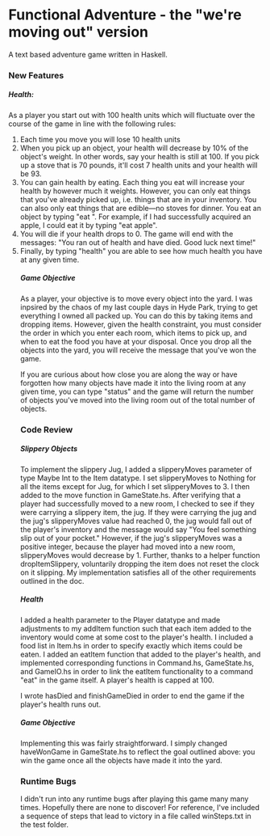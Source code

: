 # Functional Adventure - the "we're moving out" version

A text based adventure game written in Haskell.

### New Features

##### Health:

As a player you start out with 100 health units which will fluctuate over the course of the game in line with the following rules:

1. Each time you move you will lose 10 health units
2. When you pick up an object, your health will decrease by 10% of the object's weight. In other words, say your health is still at 100. If you pick up a stove that is 70 pounds, it'll cost 7 health units and your health will be 93.
3. You can gain health by eating. Each thing you eat will increase your health by however much it weights. However, you can only eat things that you've already picked up, i.e. things that are in your inventory. You can also only eat things that are edible—no stoves for dinner. You eat an object by typing "eat <object>". For example, if I had successfully acquired an apple, I could eat it by typing "eat apple".
4. You will die if your health drops to 0. The game will end with the messages: "You ran out of health and have died. Good luck next time!"
5. Finally, by typing "health" you are able to see how much health you have at any given time.

##### Game Objective

As a player, your objective is to move every object into the yard. I was inpsired by the chaos of my last couple days in Hyde Park, trying to get everything I owned all packed up. You can do this by taking items and dropping items. However, given the health constraint, you must consider the order in which you enter each room, which items to pick up, and when to eat the food you have at your disposal. Once you drop all the objects into the yard, you will receive the message that you've won the game.

If you are curious about how close you are along the way or have forgotten how many objects have made it into the living room at any given time, you can type "status" and the game will return the number of objects you've moved into the living room out of the total number of objects.

### Code Review

##### Slippery Objects

To implement the slippery Jug, I added a slipperyMoves parameter of type Maybe Int to the Item datatype. I set slipperyMoves to Nothing for all the items except for Jug, for which I set slipperyMoves to 3. I then added to the move function in GameState.hs. After verifying that a player had successfully moved to a new room, I checked to see if they were carrying a slippery item, the jug. If they were carrying the jug and the jug's slipperyMoves value had reached 0, the jug would fall out of the player's inventory and the message would say "You feel something slip out of your pocket." However, if the jug's slipperyMoves was a positive integer, because the player had moved into a new room, slipperyMoves would decrease by 1. Further, thanks to a helper function dropItemSlippery, voluntarily dropping the item does not reset the clock on it slipping. My implementation satisfies all of the other requirements outlined in the doc.

##### Health

I added a health parameter to the Player datatype and made adjustments to my addItem function such that each item added to the inventory would come at some cost to the player's health. I included a food list in Item.hs in order to specify exactly which items could be eaten. I added an eatItem function that added to the player's health, and implemented corresponding functions in Command.hs, GameState.hs, and GameIO.hs in order to link the eatItem functionality to a command "eat" in the game itself. A player's health is capped at 100.

I wrote hasDied and finishGameDied in order to end the game if the player's health runs out.

##### Game Objective

Implementing this was fairly straightforward. I simply changed haveWonGame in GameState.hs to reflect the goal outlined above: you win the game once all the objects have made it into the yard.

### Runtime Bugs

I didn't run into any runtime bugs after playing this game many many times. Hopefully there are none to discover! For reference, I've included a sequence of steps that lead to victory in a file called winSteps.txt in the test folder.
